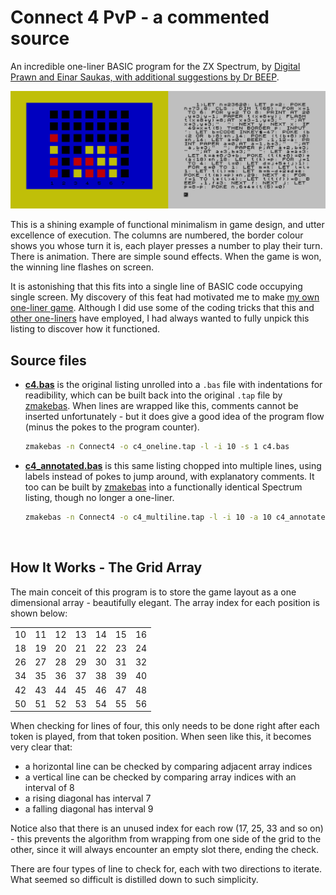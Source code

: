 # Connect 4 PvP - a commented source

An incredible one-liner BASIC program for the ZX Spectrum, by [Digital Prawn and Einar Saukas, with additional suggestions by Dr BEEP](http://reptonix.awardspace.co.uk/sinclair/oneliners/connect4-pvp.htm).

[![Connect 4 PvP Screenshots](images/c4screens.png "Connect 4 PvP Screenshots")](http://reptonix.awardspace.co.uk/sinclair/oneliners/connect4-pvp.htm)

This is a shining example of functional minimalism in game design, and utter excellence of execution.
The columns are numbered, the border colour shows you whose turn it is, each player presses a number to play their turn.
There is animation. There are simple sound effects. When the game is won, the winning line flashes on screen.

It is astonishing that this fits into a single line of BASIC code occupying single screen. My discovery of this feat had motivated me to make [my own one-liner game](https://github.com/patters-syno/line). Although I did use some of the coding tricks that this and [other one-liners](http://reptonix.awardspace.co.uk/sinclair/oneliners/) have employed, I had always wanted to fully unpick this listing to discover how it functioned.

## Source files

- **[c4.bas](https://github.com/patters-syno/connect4/blob/main/c4.bas)** is the original listing unrolled into a ```.bas``` file with indentations for readibility, which can be built back into the original ```.tap``` file by [zmakebas](https://github.com/ohnosec/zmakebas).
When lines are wrapped like this, comments cannot be inserted unfortunately - but it does give a good idea of the program flow (minus the pokes to the program counter).

  ```bash
  zmakebas -n Connect4 -o c4_oneline.tap -l -i 10 -s 1 c4.bas
  ```

- **[c4_annotated.bas](https://github.com/patters-syno/connect4/blob/main/c4_annotated.bas)** is this same listing chopped into multiple lines, using labels instead of pokes to jump around, with explanatory comments.
It too can be built by [zmakebas](https://github.com/ohnosec/zmakebas) into a functionally identical Spectrum listing, though no longer a one-liner.

  ```bash
  zmakebas -n Connect4 -o c4_multiline.tap -l -i 10 -a 10 c4_annotated.bas
  ```

<br>

## How It Works - The Grid Array

The main conceit of this program is to store the game layout as a one dimensional array - beautifully elegant. The array index for each position is shown below:

|    |    |    |    |    |    |    |
|----|----|----|----|----|----|----|
| 10 | 11 | 12 | 13 | 14 | 15 | 16 |
| 18 | 19 | 20 | 21 | 22 | 23 | 24 |
| 26 | 27 | 28 | 29 | 30 | 31 | 32 |
| 34 | 35 | 36 | 37 | 38 | 39 | 40 |
| 42 | 43 | 44 | 45 | 46 | 47 | 48 |
| 50 | 51 | 52 | 53 | 54 | 55 | 56 |

When checking for lines of four, this only needs to be done right after each token is played, from that token position.
When seen like this, it becomes very clear that:

- a horizontal line can be checked by comparing adjacent array indices
- a vertical line can be checked by comparing array indices with an interval of 8
- a rising diagonal has interval 7
- a falling diagonal has interval 9

Notice also that there is an unused index for each row (17, 25, 33 and so on) - this prevents the algorithm from wrapping from one side of the grid to the other, since it will always encounter an empty slot there, ending the check.

There are four types of line to check for, each with two directions to iterate. What seemed so difficult is distilled down to such simplicity.
